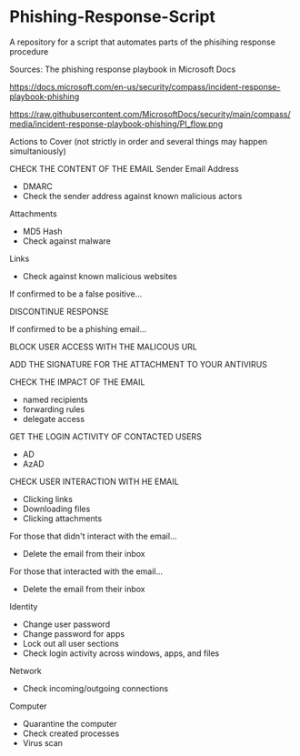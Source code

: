 # Phishing-Response-Script
A repository for a script that automates parts of the phisihing response procedure

Sources:
The phishing response playbook in Microsoft Docs

https://docs.microsoft.com/en-us/security/compass/incident-response-playbook-phishing

https://raw.githubusercontent.com/MicrosoftDocs/security/main/compass/media/incident-response-playbook-phishing/PI_flow.png



Actions to Cover (not strictly in order and several things may happen simultaniously)

CHECK THE CONTENT OF THE EMAIL
Sender Email Address
- DMARC
- Check the sender address against known malicious actors

Attachments
- MD5 Hash
- Check against malware

Links
- Check against known malicious websites



If confirmed to be a false positive...

DISCONTINUE RESPONSE



If confirmed to be a phishing email...

BLOCK USER ACCESS WITH THE MALICOUS URL



ADD THE SIGNATURE FOR THE ATTACHMENT TO YOUR ANTIVIRUS



CHECK THE IMPACT OF THE EMAIL
- named recipients
- forwarding rules
- delegate access



GET THE LOGIN ACTIVITY OF CONTACTED USERS
- AD
- AzAD



CHECK USER INTERACTION WITH HE EMAIL
- Clicking links
- Downloading files
- Clicking attachments



For those that didn't interact with the email...

 - Delete the email from their inbox



For those that interacted with the email...

- Delete the email from their inbox

Identity
- Change user password
- Change password for apps
- Lock out all user sections
- Check login activity across windows, apps, and files

Network
- Check incoming/outgoing connections

Computer
- Quarantine the computer
- Check created processes
- Virus scan

























